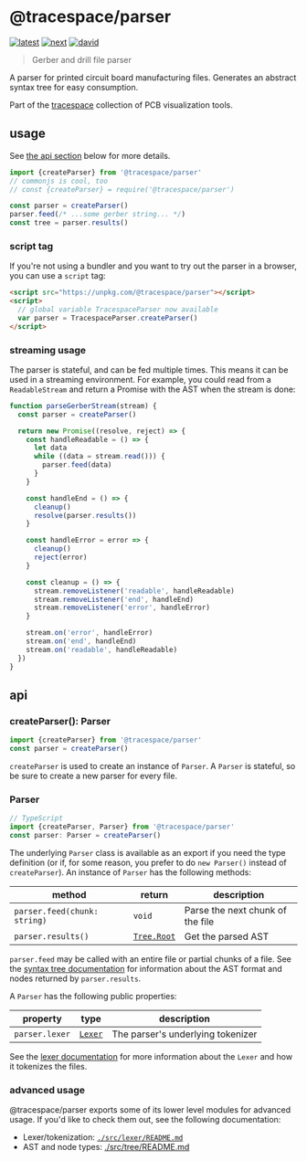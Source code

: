 # @tracespace/parser

[![latest][@tracespace/parser-latest-badge]][npm]
[![next][@tracespace/parser-next-badge]][npm-next]
[![david][@tracespace/parser-david-badge]][david]

> Gerber and drill file parser

A parser for printed circuit board manufacturing files. Generates an abstract syntax tree for easy consumption.

Part of the [tracespace][] collection of PCB visualization tools.

[tracespace]: https://github.com/tracespace/tracespace
[npm]: https://www.npmjs.com/package/@tracespace/parser
[npm-next]: https://www.npmjs.com/package/@tracespace/parser/v/next
[david]: https://david-dm.org/tracespace/tracespace?path=packages/parser
[@tracespace/parser-latest-badge]: https://flat.badgen.net/npm/v/@tracespace/parser
[@tracespace/parser-next-badge]: https://flat.badgen.net/npm/v/@tracespace/parser/next
[@tracespace/parser-david-badge]: https://flat.badgen.net/david/dep/tracespace/tracespace/packages/parser

## usage

See [the api section](#api) below for more details.

```js
import {createParser} from '@tracespace/parser'
// commonjs is cool, too
// const {createParser} = require('@tracespace/parser')

const parser = createParser()
parser.feed(/* ...some gerber string... */)
const tree = parser.results()
```

### script tag

If you're not using a bundler and you want to try out the parser in a browser, you can use a `script` tag:

```html
<script src="https://unpkg.com/@tracespace/parser"></script>
<script>
  // global variable TracespaceParser now available
  var parser = TracespaceParser.createParser()
</script>
```

### streaming usage

The parser is stateful, and can be fed multiple times. This means it can be used in a streaming environment. For example, you could read from a `ReadableStream` and return a Promise with the AST when the stream is done:

```js
function parseGerberStream(stream) {
  const parser = createParser()

  return new Promise((resolve, reject) => {
    const handleReadable = () => {
      let data
      while ((data = stream.read())) {
        parser.feed(data)
      }
    }

    const handleEnd = () => {
      cleanup()
      resolve(parser.results())
    }

    const handleError = error => {
      cleanup()
      reject(error)
    }

    const cleanup = () => {
      stream.removeListener('readable', handleReadable)
      stream.removeListener('end', handleEnd)
      stream.removeListener('error', handleError)
    }

    stream.on('error', handleError)
    stream.on('end', handleEnd)
    stream.on('readable', handleReadable)
  })
}
```

## api

### createParser(): Parser

```js
import {createParser} from '@tracespace/parser'
const parser = createParser()
```

`createParser` is used to create an instance of `Parser`. A `Parser` is stateful, so be sure to create a new parser for every file.

### Parser

```ts
// TypeScript
import {createParser, Parser} from '@tracespace/parser'
const parser: Parser = createParser()
```

The underlying `Parser` class is available as an export if you need the type definition (or if, for some reason, you prefer to do `new Parser()` instead of `createParser`). An instance of `Parser` has the following methods:

| method                       | return              | description                      |
| ---------------------------- | ------------------- | -------------------------------- |
| `parser.feed(chunk: string)` | `void`              | Parse the next chunk of the file |
| `parser.results()`           | [`Tree.Root`][root] | Get the parsed AST               |

`parser.feed` may be called with an entire file or partial chunks of a file. See the [syntax tree documentation][tree-docs] for information about the AST format and nodes returned by `parser.results`.

A `Parser` has the following public properties:

| property       | type             | description                       |
| -------------- | ---------------- | --------------------------------- |
| `parser.lexer` | [`Lexer`][lexer] | The parser's underlying tokenizer |

See the [lexer documentation][lexer-docs] for more information about the `Lexer` and how it tokenizes the files.

[tree-docs]: ./src/tree/README.md
[root]: ./src/tree/README.md#Root
[lexer-docs]: ./src/lexer/README.md
[lexer]: ./src/lexer/README.md#Lexer

### advanced usage

@tracespace/parser exports some of its lower level modules for advanced usage. If you'd like to check them out, see the following documentation:

- Lexer/tokenization: [`./src/lexer/README.md`][lexer-docs]
- AST and node types: [./src/tree/README.md][tree-docs]

